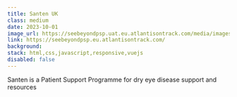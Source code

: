 ```yaml
---
title: Santen UK
class: medium
date: 2023-10-01
image_url: https://seebeyondpsp.uat.eu.atlantisontrack.com/media/images/Header%20Image.png
link: https://seebeyondpsp.eu.atlantisontrack.com/
background: 
stack: html,css,javascript,responsive,vuejs
disabled: false
---
```


Santen is a Patient Support Programme for dry eye disease support and resources